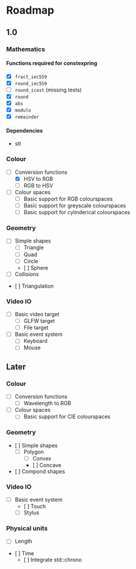 Roadmap
=======

1.0
---

### Mathematics
#### Functions required for constexpring 

- [x] `fract_iec559`
- [x] `round_iec559`
- [ ] `round_icast` (missing tests)
- [x] `round`
- [x] `abs`
- [x] `modulo`
- [x] `remainder`

#### Dependencies

- stl

### Colour
- [ ] Conversion functions
  - [x] HSV to RGB
  - [ ] RGB to HSV
- [ ] Colour spaces
  - [ ] Basic support for RGB colourspaces
  - [ ] Basic support for greyscale colourspaces
  - [ ] Basic support for cylinderical colourspaces

### Geometry
- [ ] Simple shapes
  - [ ] Triangle
  - [ ] Quad
  - [ ] Circle
  - [ ] Sphere
- [ ] Collisions
- [ ] Triangulation

### Video IO
- [ ] Basic video target
  - [ ] GLFW target
  - [ ] File target
- [ ] Basic event system
  - [ ] Keyboard
  - [ ] Mouse
  
Later
-----
### Colour
- [ ] Conversion functions
  - [ ] Wavelength to RGB
- [ ] Colour spaces
  - [ ] Basic support for CIE colourspaces

### Geometry
- [ ] Simple shapes
  - [ ] Polygon
    - [ ] Convex
    - [ ] Concave
- [ ] Compond shapes

### Video IO
- [ ] Basic event system
  - [ ] Touch
  - [ ] Stylus

### Physical units
- [ ] Length
- [ ] Time
  - [ ] Integrate std::chrono
